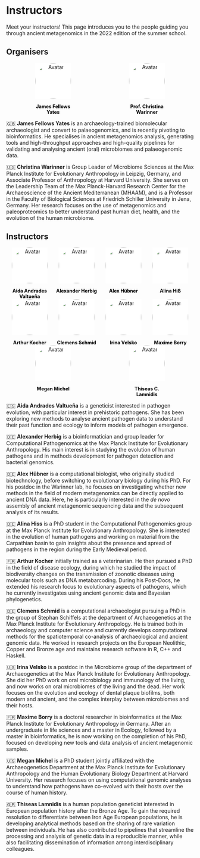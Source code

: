 # Instructors

Meet your instructors! This page introduces you to the people guiding you through
ancient metagenomics in the 2022 edition of the summer school.

## Organisers

<div class="avatar">

<div class ="member">
<div class="square"><a href="https://www.jafy.eu/" target="_blank"><img src="assets/images/headshots/FELLOWS_YATES_James.jpg" alt="Avatar" /></a></div>
<p>James Fellows Yates</p>
</div>

<div class ="member">
<div class="square"><a href="http://christinawarinner.com/" target="_blank"><img src="assets/images/headshots/WARINNER_Christina.webp" alt="Avatar" /></a></div>
<p>Prof. Christina Warinner</p>
</div>

</div>

🇬🇧 **James Fellows Yates** is an archaeology-trained biomolecular archaeologist and convert to palaeogenomics, and is recently pivoting to bioinformatics. He specialises in ancient metagenomics analysis, generating tools and high-throughput approaches and high-quality pipelines for validating and analysing ancient (oral) microbiomes and palaeogenomic data.

🇺🇸 **Christina Warinner** is Group Leader of Microbiome Sciences at the Max Planck Institute for Evolutionary Anthropology in Leipzig, Germany, and Associate Professor of Anthropology at Harvard University. She serves on the Leadership Team of the Max Planck-Harvard Research Center for the Archaeoscience of the Ancient Mediterranean (MHAAM), and is a Professor in the Faculty of Biological Sciences at Friedrich Schiller University in Jena, Germany. Her research focuses on the use of metagenomics and paleoproteomics to better understand past human diet, health, and the evolution of the human microbiome.

## Instructors

<div class="avatar">

<div class ="member">
<div class="square"><a href="https://twitter.com/aidaanva" target="_blank"><img src="assets/images/headshots/ANDRADES_VALTUENA_Aida.jpg" alt="Avatar" /></a></div>
<p>Aida Andrades Valtueña</p>
</div>

<div class ="member">
<div class="square"><a href="https://www.eva.mpg.de/archaeogenetics/research-groups/computational-pathogenomics/" target="_blank"><img src="assets/images/headshots/HERBIG_Alexander.webp" alt="Avatar" /></a></div>
<p>Alexander Herbig</p>
</div>

<div class ="member">
<div class="square"><a href="https://twitter.com/alexhbnr" target="_blank"><img src="assets/images/headshots/HUEBNER_Alex.jpg" alt="Avatar" /></a></div>
<p>Alex Hübner</p>
</div>

<div class ="member">
<div class="square"><a href="https://www.eva.mpg.de/archaeogenetics/research-groups/computational-pathogenomics/" target="_blank"><img src="assets/images/headshots/HISS_Alina.jpg" alt="Avatar" /></a></div>
<p>Alina Hiß</p>
</div>

<div class ="member">
<div class="square"><a href="https://www.researchgate.net/profile/Arthur-Kocher" target="_blank"><img src="assets/images/headshots/KOCHER_Arthur.jpg" alt="Avatar" /></a></div>
<p>Arthur Kocher</p>
</div>

<div class ="member">
<div class="square"><a href="https://nevrome.de" target="_blank"><img src="assets/images/headshots/SCHMID_Clemens.JPG" alt="Avatar" /></a></div>
<p>Clemens Schmid</p>
</div>

<div class ="member">
<div class="square"><a href="https://twitter.com/FzzyToothSweatr" target="_blank"><img src="assets/images/headshots/VELSKO_Irina.jpeg" alt="Avatar" /></a></div>
<p>Irina Velsko</p>
</div>

<div class ="member">
<div class="square"><a href="https://maximeborry.com/" target="_blank"><img src="assets/images/headshots/BORRY_Maxime.png" alt="Avatar" /></a></div>
<p>Maxime Borry</p>
</div>

<div class ="member">
<div class="square"><a href="https://scholar.harvard.edu/megan-michel/home" target="_blank"><img src="assets/images/headshots/MICHEL_Megan.jpg" alt="Avatar" /></a></div>
<p>Megan Michel</p>
</div>

<div class ="member">
<div class="square"><a href="https://twitter.com/TCLamnidis" target="_blank"><img src="assets/images/headshots/LAMNIDIS_Thiseas.jpg" alt="Avatar" /></a></div>
<p>Thiseas C. Lamnidis</p>
</div>

</div>

🇪🇸 **Aida Andrades Valtueña** is a geneticist interested in pathogen evolution, with particular interest in prehistoric pathogens. She has been exploring new methods to analyse ancient pathogen data to understand their past function and ecology to inform models of pathogen emergence.

🇩🇪 **Alexander Herbig** is a bioinformatician and group leader for Computational Pathogenomics at the Max Planck Institute for Evolutionary Anthropology. His main interest is in studying the evolution of human pathogens and in methods development for pathogen detection and bacterial genomics.

🇩🇪 **Alex Hübner** is a computational biologist, who originally studied biotechnology, before switching to evolutionary biology during his PhD. For his postdoc in the Warinner lab, he focuses on investigating whether new methods in the field of modern metagenomics can be directly applied to ancient DNA data. Here, he is particularly interested in the _de novo_ assembly of ancient metagenomic sequencing data and the subsequent analysis of its results.

🇩🇪 **Alina Hiss** is a PhD student in the Computational Pathogenomics group at the Max Planck Institute for Evolutionary Anthropology. She is interested in the evolution of human pathogens and working on material from the Carpathian basin to gain insights about the presence and spread of pathogens in the region during the Early Medieval period.

🇫🇷 **Arthur Kocher** initially trained as a veterinarian. He then pursued a PhD in the field of disease ecology, during which he studied the impact of biodiversity changes on the transmission of zoonotic diseases using molecular tools such as DNA metabarcoding. During his Post-Docs, he extended his research focus to evolutionary aspects of pathogens, which he currently investigates using ancient genomic data and Bayesian phylogenetics.

🇩🇪 **Clemens Schmid** is a computational archaeologist pursuing a PhD in the group of Stephan Schiffels at the department of Archaeogenetics at the Max Planck Institute for Evolutionary Anthropology. He is trained both in archaeology and computer science and currently develops computational methods for the spatiotemporal co-analysis of archaeological and ancient genomic data. He worked in research projects on the European Neolithic, Copper and Bronze age and maintains research software in R, C++ and Haskell.

🇺🇸 **Irina Velsko** is a postdoc in the Microbiome group of the department of Archaeogenetics at the Max Planck Institute for Evolutionary Anthropology. She did her PhD work on oral microbiology and immunology of the living, and now works on oral microbiomes of the living and the dead. Her work focuses on the evolution and ecology of dental plaque biofilms, both modern and ancient, and the complex interplay between microbiomes and their hosts.

🇫🇷 **Maxime Borry** is a doctoral researcher in bioinformatics at the Max Planck Institute for Evolutionary Anthropology in Germany. After an undergraduate in life sciences and a master in Ecology, followed by a master in bioinformatics, he is now working on the completion of his PhD, focused on developing new tools and data analysis of ancient metagenomic samples.

🇺🇸 **Megan Michel** is a PhD student jointly affiliated with the Archaeogenetics Department at the Max Planck Institute for Evolutionary Anthropology and the Human Evolutionary Biology Department at Harvard University. Her research focuses on using computational genomic analyses to understand how pathogens have co-evolved with their hosts over the course of human history.

🇬🇷 **Thiseas Lamnidis** is a human population geneticist interested in European population history after the Bronze Age. To gain the required resolution to differentiate between Iron Age European populations, he is developing analytical methods based on the sharing of rare variation between individuals. He has also contributed to pipelines that streamline the processing and analysis of genetic data in a reproducible manner, while also facilitating dissemination of information among interdisciplinary colleagues.

<style>
.member {
  width: 7rem;
  text-align: center;
}

.square {
  display: inline-block;
  width: 6rem;
  height: 6rem;
  margin: auto;
  background-color: #fff;
}

.square img {
  opacity: 1;
  -webkit-transition: 0.3s ease-in-out;
  transition: 0.3s ease-in-out;
}

.square:hover img {
  opacity: 0.5;
}

.avatar {
  display: flex;
  flex-wrap: wrap;
  justify-content: space-around;
}

.avatar img {
  border-radius: 50%;
  width: 6rem;
  height: 6rem;
  object-fit: cover;
  display: block;
  margin: auto;
}

.member p {
  text-align: center;
  font-size: 0.7rem;
  margin-bottom: 0;
  display: block;
}

.member p:first-of-type {
  font-size: 0.8rem;
  color: #000;
  font-weight: bold;
}
</style>
